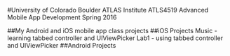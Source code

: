 #University of Colorado Boulder ATLAS Institute
ATLS4519 Advanced Mobile App Development Spring 2016

##My Android and iOS mobile app class projects
##iOS Projects
Music - learning tabbed controller and UIViewPicker
Lab1 - using tabbed controller and UIViewPicker
##Android Projects
